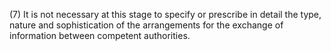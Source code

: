 (7) It is not necessary at this stage to specify or prescribe in detail the type, nature and sophistication of the arrangements for the exchange of information between competent authorities.
